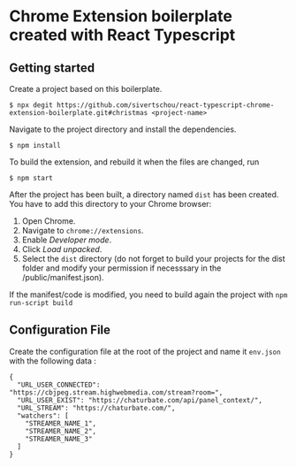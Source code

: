 # Chrome Extension boilerplate created with React Typescript

## Getting started

Create a project based on this boilerplate.

```
$ npx degit https://github.com/sivertschou/react-typescript-chrome-extension-boilerplate.git#christmas <project-name>
```

Navigate to the project directory and install the dependencies.

```
$ npm install
```

To build the extension, and rebuild it when the files are changed, run

```
$ npm start
```

After the project has been built, a directory named `dist` has been created. You have to add this directory to your Chrome browser:

1. Open Chrome.
2. Navigate to `chrome://extensions`.
3. Enable _Developer mode_.
4. Click _Load unpacked_.
5. Select the `dist` directory (do not forget to build your projects for the dist folder and modify your permission if necesssary in the /public/manifest.json).


If the manifest/code is modified, you need to build again the project with `npm run-script build`

Configuration File
-------------------------

Create the configuration file at the root of the project and name it `env.json` with the following data :
```
{
  "URL_USER_CONNECTED": "https://cbjpeg.stream.highwebmedia.com/stream?room=",
  "URL_USER_EXIST": "https://chaturbate.com/api/panel_context/",
  "URL_STREAM": "https://chaturbate.com/",
  "watchers": [
    "STREAMER_NAME_1",
    "STREAMER_NAME_2",
    "STREAMER_NAME_3"
  ]
}
```
